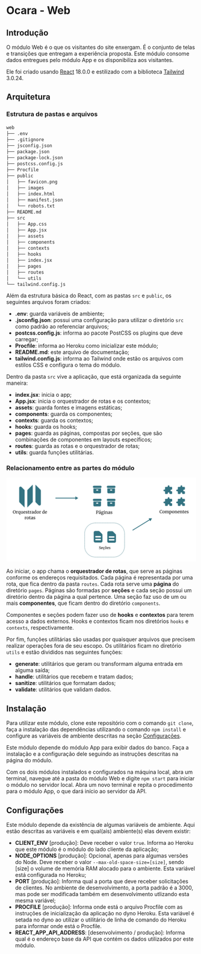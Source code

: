 # Ocara - Web

## Introdução

O módulo Web é o que os visitantes do site enxergam. É o conjunto de telas e transições que entregam a experiência proposta. Este módulo consome dados entregues pelo módulo App e os disponibiliza aos visitantes.

Ele foi criado usando [React](https://reactjs.org/) 18.0.0 e estilizado com a biblioteca [Tailwind](https://tailwindcss.com/) 3.0.24.

## Arquitetura

### Estrutura de pastas e arquivos

```
web
├── .env
├── .gitignore
├── jsconfig.json
├── package.json
├── package-lock.json
├── postcss.config.js
├── Procfile
├── public
│   ├── favicon.png
│   ├── images
│   ├── index.html
│   ├── manifest.json
│   └── robots.txt
├── README.md
├── src
│   ├── App.css
│   ├── App.jsx
│   ├── assets
│   ├── components
│   ├── contexts
│   ├── hooks
│   ├── index.jsx
│   ├── pages
│   ├── routes
│   └── utils
└── tailwind.config.js
```

Além da estrutura básica do React, com as pastas `src` e `public`, os seguintes arquivos foram criados:
- **.env**: guarda variáveis de ambiente;
- **.jsconfig.json**: possui uma configuração para utilizar o diretório `src` como padrão ao referenciar arquivos;
- **postcss.config.js**: informa ao pacote PostCSS os plugins que deve carregar;
- **Procfile**: informa ao Heroku como inicializar este módulo;
- **README.md**: este arquivo de documentação;
- **tailwind.config.js**: informa ao Tailwind onde estão os arquivos com estilos CSS e configura o tema do módulo.

Dentro da pasta `src` vive a aplicação, que está organizada da seguinte maneira:
- **index.jsx**: inicia o app;
- **App.jsx**: inicia o orquestrador de rotas e os contextos;
- **assets**: guarda fontes e imagens estáticas;
- **components**: guarda os componentes;
- **contexts**: guarda os contextos;
- **hooks**: guarda os hooks;
- **pages**: guarda as páginas, compostas por seções, que são combinações de componentes em layouts específicos;
- **routes**: guarda as rotas e o orquestrador de rotas;
- **utils**: guarda funções utilitárias.

### Relacionamento entre as partes do módulo

![Arquitetura de desenvolvimento e deploy da Ocara](/docs/ocara-2-react-app-design.png)

Ao iniciar, o app chama o **orquestrador de rotas**, que serve as páginas conforme os endereços requisitados. Cada página é representada por uma rota, que fica dentro da pasta `routes`. Cada rota serve uma **página** do diretório `pages`. Páginas são formadas por **seções** e cada seção possui um diretório dentro da página a qual pertence. Uma seção faz uso de um ou mais **componentes**, que ficam dentro do diretório `components`.

Componentes e seções podem fazer uso de **hooks** e **contextos** para terem acesso a dados externos. Hooks e contextos ficam nos diretórios `hooks` e `contexts`, respectivamente.

Por fim, funções utilitárias são usadas por quaisquer arquivos que precisem realizar operações fora de seu escopo. Os utilitários ficam no diretório `utils` e estão divididos nas seguintes funções:
- **generate**: utilitários que geram ou transformam alguma entrada em alguma saída;
- **handle**: utilitários que recebem e tratam dados;
- **sanitize**: utilitários que formatam dados;
- **validate**: utilitários que validam dados.

## Instalação

Para utilizar este módulo, clone este repositório com o comando `git clone`, faça a instalação das dependências utilizando o comando `npm install` e configure as variáveis de ambiente descritas na seção [Configurações](#configurações).

Este módulo depende do módulo App para exibir dados do banco. Faça a instalação e a configuração dele seguindo as instruções descritas na página do módulo.

Com os dois módulos instalados e configurados na máquina local, abra um terminal, navegue até a pasta do módulo Web e digite `npm start` para iniciar o módulo no servidor local. Abra um novo terminal e repita o procedimento para o módulo App, o que dará início ao servidor da API.

## Configurações

Este módulo depende da existência de algumas variáveis de ambiente. Aqui estão descritas as variáveis e em qual(ais) ambiente(s) elas devem existir:
- **CLIENT_ENV** [produção]: Deve receber o valor `true`. Informa ao Heroku que este módulo é o módulo do lado cliente da aplicação;
- **NODE_OPTIONS** [produção]: Opcional, apenas para algumas versões do Node. Deve receber o valor `--max-old-space-size=[size]`, sendo [size] o volume de memória RAM alocado para o ambiente. Esta variável está configurada no Heroku;
- **PORT** [produção]: Informa qual a porta que deve receber solicitações de clientes. No ambiente de desenvolvimento, a porta padrão é a 3000, mas pode ser modificada também em desenvolvimento utlizando esta mesma variável;
- **PROCFILE** [produção]: Informa onde está o arquivo Procfile com as instruções de inicialização da aplicação no dyno Heroku. Esta variável é setada no dyno ao utilizar o utilitário de linha de comando do Heroku para informar onde está o Procfile.
- **REACT_APP_API_ADDRESS**: [desenvolvimento / produção]: Informa qual é o endereço base da API que contém os dados utilizados por este módulo.
